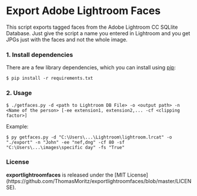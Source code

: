 # Export Adobe Lightroom Faces

This script exports tagged faces from the Adobe Lightroom CC SQLlite Database. Just give the script a name you entered in Lightroom and you get JPGs just with the faces and not the whole image.

### 1. Install dependencies

There are a few library dependencies, which you can install using
[pip](https://pip.pypa.io/en/stable/quickstart/):

```shell
$ pip install -r requirements.txt
```

### 2. Usage



```shell
$ ./getfaces.py -d <path to Lightroom DB File> -o <output path> -n <Name of the person> [-ee extension1, extension2,... -cf <clipping factor>]
```

Example: 
```shell
$ py getfaces.py -d "C:\Users\...\Lightroom\lightroom.lrcat" -o "./export" -n "John" -ee "nef,dng" -cf 80 -sf "C:\Users\...\images\specific day" -fs "True"
```

<h3>License</h3>
<strong>exportlightroomfaces</strong> is released under the [MIT License](https://github.com/ThomasMoritz/exportlightroomfaces/blob/master/LICENSE).
